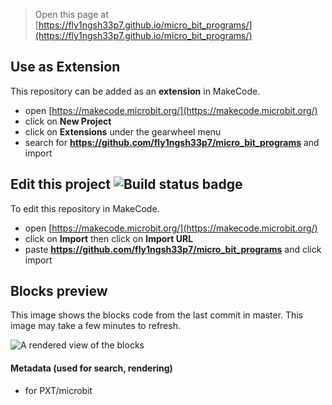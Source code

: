 
> Open this page at [https://fly1ngsh33p7.github.io/micro_bit_programs/](https://fly1ngsh33p7.github.io/micro_bit_programs/)

## Use as Extension

This repository can be added as an **extension** in MakeCode.

* open [https://makecode.microbit.org/](https://makecode.microbit.org/)
* click on **New Project**
* click on **Extensions** under the gearwheel menu
* search for **https://github.com/fly1ngsh33p7/micro_bit_programs** and import

## Edit this project ![Build status badge](https://github.com/fly1ngsh33p7/micro_bit_programs/workflows/MakeCode/badge.svg)

To edit this repository in MakeCode.

* open [https://makecode.microbit.org/](https://makecode.microbit.org/)
* click on **Import** then click on **Import URL**
* paste **https://github.com/fly1ngsh33p7/micro_bit_programs** and click import

## Blocks preview

This image shows the blocks code from the last commit in master.
This image may take a few minutes to refresh.

![A rendered view of the blocks](https://github.com/fly1ngsh33p7/micro_bit_programs/raw/master/.github/makecode/blocks.png)

#### Metadata (used for search, rendering)

* for PXT/microbit
<script src="https://makecode.com/gh-pages-embed.js"></script><script>makeCodeRender("{{ site.makecode.home_url }}", "{{ site.github.owner_name }}/{{ site.github.repository_name }}");</script>
